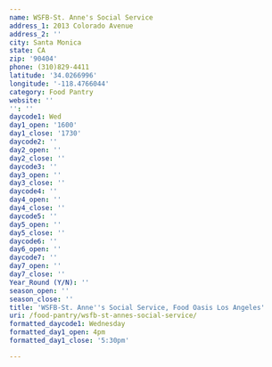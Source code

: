 ```yaml
---
name: WSFB-St. Anne's Social Service
address_1: 2013 Colorado Avenue
address_2: ''
city: Santa Monica
state: CA
zip: '90404'
phone: (310)829-4411
latitude: '34.0266996'
longitude: '-118.4766044'
category: Food Pantry
website: ''
'': ''
daycode1: Wed
day1_open: '1600'
day1_close: '1730'
daycode2: ''
day2_open: ''
day2_close: ''
daycode3: ''
day3_open: ''
day3_close: ''
daycode4: ''
day4_open: ''
day4_close: ''
daycode5: ''
day5_open: ''
day5_close: ''
daycode6: ''
day6_open: ''
daycode7: ''
day7_open: ''
day7_close: ''
Year_Round (Y/N): ''
season_open: ''
season_close: ''
title: 'WSFB-St. Anne''s Social Service, Food Oasis Los Angeles'
uri: /food-pantry/wsfb-st-annes-social-service/
formatted_daycode1: Wednesday
formatted_day1_open: 4pm
formatted_day1_close: '5:30pm'

---
```

